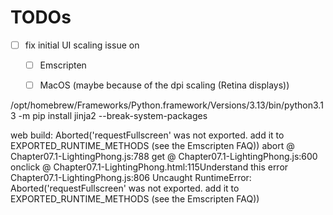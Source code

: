 # TODOs

- [ ] fix initial UI scaling issue on 
  - [ ] Emscripten
  - [ ] MacOS (maybe because of the dpi scaling (Retina displays))


/opt/homebrew/Frameworks/Python.framework/Versions/3.13/bin/python3.13 -m pip install jinja2 --break-system-packages


web build: Aborted('requestFullscreen' was not exported. add it to EXPORTED_RUNTIME_METHODS (see the Emscripten FAQ))
abort @ Chapter07.1-LightingPhong.js:788
get @ Chapter07.1-LightingPhong.js:600
onclick @ Chapter07.1-LightingPhong.html:115Understand this error
Chapter07.1-LightingPhong.js:806 Uncaught RuntimeError: Aborted('requestFullscreen' was not exported. add it to EXPORTED_RUNTIME_METHODS (see the Emscripten FAQ))